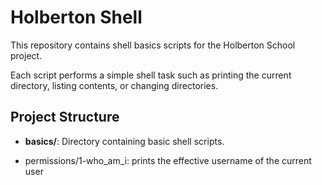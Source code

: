 # Holberton Shell

This repository contains shell basics scripts for the Holberton School project.

Each script performs a simple shell task such as printing the current directory,
listing contents, or changing directories.

## Project Structure
- **basics/**: Directory containing basic shell scripts.

- permissions/1-who_am_i: prints the effective username of the current user
